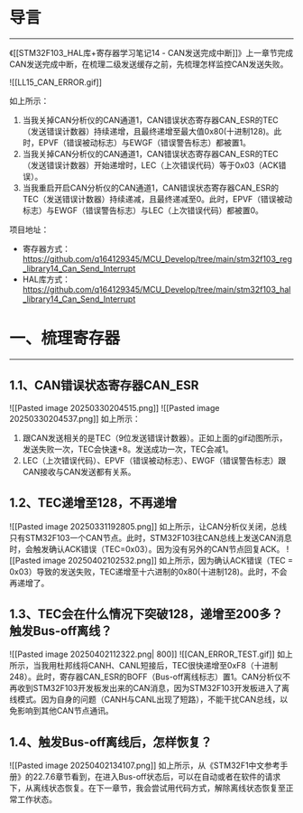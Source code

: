 # 导言
---
《[[STM32F103_HAL库+寄存器学习笔记14 - CAN发送完成中断]]》上一章节完成CAN发送完成中断，在梳理二级发送缓存之前，先梳理怎样监控CAN发送失败。

![[LL15_CAN_ERROR.gif]]

如上所示：
1. 当我关掉CAN分析仪的CAN通道1，CAN错误状态寄存器CAN_ESR的TEC（发送错误计数器）持续递增，且最终递增至最大值0x80(十进制128)。此时，EPVF（错误被动标志）与EWGF（错误警告标志）都被置1。
2. 当我关掉CAN分析仪的CAN通道1，CAN错误状态寄存器CAN_ESR的TEC（发送错误计数器）开始递增时，LEC（上次错误代码）等于0x03（ACK错误）。
3. 当我重启开启CAN分析仪的CAN通道1，CAN错误状态寄存器CAN_ESR的TEC（发送错误计数器）持续递减，且最终递减至0。此时，EPVF（错误被动标志）与EWGF（错误警告标志）与LEC（上次错误代码）都被置0。

项目地址：
- 寄存器方式：https://github.com/q164129345/MCU_Develop/tree/main/stm32f103_reg_library14_Can_Send_Interrupt
- HAL库方式：https://github.com/q164129345/MCU_Develop/tree/main/stm32f103_hal_library14_Can_Send_Interrupt

# 一、梳理寄存器
---
## 1.1、CAN错误状态寄存器CAN_ESR
![[Pasted image 20250330204515.png]]
![[Pasted image 20250330204537.png]]
如上所示：
1. 跟CAN发送相关的是TEC（9位发送错误计数器）。正如上面的gif动图所示，发送失败一次，TEC会快速+8。发送成功一次，TEC会减1。
2. LEC（上次错误代码）、EPVF（错误被动标志）、EWGF（错误警告标志）跟CAN接收与CAN发送都有关系。

## 1.2、TEC递增至128，不再递增
![[Pasted image 20250331192805.png]]
如上所示，让CAN分析仪关闭，总线只有STM32F103一个CAN节点。此时，STM32F103往CAN总线上发送CAN消息时，会触发确认ACK错误（TEC=0x03）。因为没有另外的CAN节点回复ACK。
![[Pasted image 20250402102532.png]]
如上所示，因为确认ACK错误（TEC = 0x03）导致的发送失败，TEC递增至十六进制的0x80(十进制128)。此时，不会再递增了。

## 1.3、TEC会在什么情况下突破128，递增至200多？触发Bus-off离线？
![[Pasted image 20250402112322.png| 800]]
![[CAN_ERROR_TEST.gif]]
如上所示，当我用杜邦线将CANH、CANL短接后，TEC很快递增至0xF8（十进制248）。此时，寄存器CAN_ESR的BOFF（Bus-off离线标志）置1。CAN分析仪不再收到STM32F103开发板发出来的CAN消息，因为STM32F103开发板进入了离线模式。因为自身的问题（CANH与CANL出现了短路），不能干扰CAN总线，以免影响到其他CAN节点通讯。

## 1.4、触发Bus-off离线后，怎样恢复？
![[Pasted image 20250402134107.png]]
如上所示，从《STM32F1中文参考手册》的22.7.6章节看到，在进入Bus-off状态后，可以在自动或者在软件的请求下，从离线状态恢复。在下一章节，我会尝试用代码方式，解除离线状态恢复至正常工作状态。
